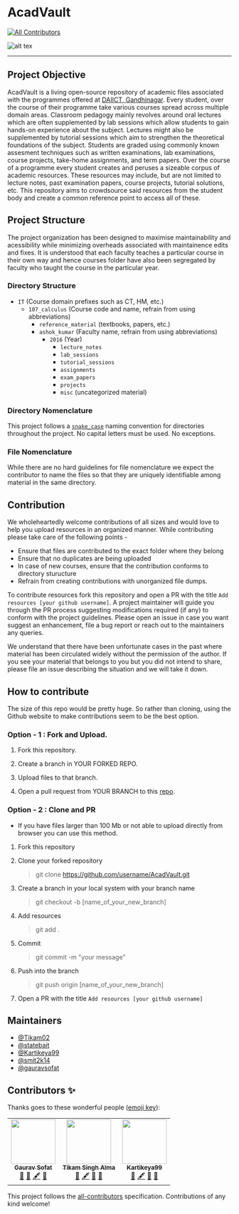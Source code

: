 # AcadVault
<!-- ALL-CONTRIBUTORS-BADGE:START - Do not remove or modify this section -->
[![All Contributors](https://img.shields.io/badge/all_contributors-3-orange.svg?style=flat-square)](#contributors-)
<!-- ALL-CONTRIBUTORS-BADGE:END -->

![alt tex](https://github.com/Tikam02/AcadVault/blob/master/img/cover.png)

---

## Project Objective

AcadVault is a living open-source repository of academic files associated with the programmes offered at [DAIICT, Gandhinagar](https://www.daiict.ac.in). Every student, over the course of their programme take various courses spread across multiple domain areas. Classroom pedagogy mainly revolves around oral lectures which are often supplemented by lab sessions which allow students to gain hands-on experience about the subject. Lectures might also be supplemented by tutorial sessions which aim to strengthen the theoretical foundations of the subject. Students are graded using commonly known assesment techniques such as written examinations, lab examinations, course projects, take-home assignments, and term papers. Over the course of a programme every student creates and peruses a sizeable corpus of academic resources. These resources may include, but are not limited to lecture notes, past examination papers, course projects, tutorial solutions, etc. This repository aims to crowdsource said resources from the student body and create a common reference point to access all of these.

## Project Structure

The project organization has been designed to maximise maintainability and acessibility while minimizing overheads associated with maintainence edits and fixes. It is understood that each faculty teaches a particular course in their own way and hence courses folder have also been segregated by faculty who taught the course in the particular year.

### Directory Structure

- `IT` (Course domain prefixes such as CT, HM, etc.)
  - `107_calculus` (Course code and name, refrain from using abbreviations)
    - `reference_material` (textbooks, papers, etc.)
    - `ashok_kumar` (Faculty name, refrain from using abbreviations)
      - `2016` (Year)
        - `lecture_notes`
        - `lab_sessions`
        - `tutorial_sessions`
        - `assignments`
        - `exam_papers`
        - `projects`
        - `misc` (uncategorized material)

### Directory Nomenclature

This project follows a [`snake_case`](https://en.wikipedia.org/wiki/Snake_case) naming convention for directories throughout the project. No capital letters must be used. No exceptions.

### File Nomenclature

While there are no hard guidelines for file nomenclature we expect the contributor to name the files so that they are uniquely identifiable among material in the same directory.

## Contribution

We wholeheartedly welcome contributions of all sizes and would love to help you upload resources in an organized manner. While contributing please take care of the following points -

- Ensure that files are contributed to the exact folder where they belong
- Ensure that no duplicates are being uploaded
- In case of new courses, ensure that the contribution conforms to directory sturucture
- Refrain from creating contributions with unorganized file dumps. 

To contribute resources fork this repository and open a PR with the title `Add resources [your github username]`. A project maintainer will guide you through the PR process suggesting modifications required (if any) to conform with the project guidelines. Please open an issue in case you want suggest an enhancement, file a bug report or reach out to the maintainers any queries.

We understand that there have been unfortunate cases in the past where material has been circulated widely without the permission of the author. If you see your material that belongs to you but you did not intend to share, please file an issue describing the situation and we will take it down.

## How to contribute

The size of this repo would be pretty huge. So rather than cloning, using the Github website to make contributions seem to be the best option.

### Option - 1 : Fork and Upload.

1. Fork this repository.

2. Create a branch in YOUR FORKED REPO.

3. Upload files to that branch.

4. Open a pull request from YOUR BRANCH to this [repo](https://github.com/Tikam02/AcadVault.git).

### Option - 2 : Clone and PR

- If you have files larger than 100 Mb or not able to upload directly from browser you can use this method.

1. Fork this repository
   
2. Clone your forked repository
   > git clone https://github.com/username/AcadVault.git

3. Create a branch in your local system with your branch name
   >  git checkout -b [name_of_your_new_branch]

4. Add resources 
   > git add .

5. Commit 
   > git commit -m "your message"

6. Push into the branch
   > git push origin [name_of_your_new_branch]

7. Open a PR with the title `Add resources [your github username]`


## Maintainers

- [@Tikam02](https://github.com/Tikam02)
- [@statebait](https://github.com/statebait)
- [@Kartikeya99](https://github.com/Kartikeya99)
- [@smit2k14](https://github.com/smit2k14)
- [@gauravsofat](https://github.com/gauravsofat)


## Contributors ✨

Thanks goes to these wonderful people ([emoji key](https://allcontributors.org/docs/en/emoji-key)):

<!-- ALL-CONTRIBUTORS-LIST:START - Do not remove or modify this section -->
<!-- prettier-ignore-start -->
<!-- markdownlint-disable -->
<table>
  <tr>
    <td align="center"><a href="https://github.com/gauravsofat"><img src="https://avatars3.githubusercontent.com/u/28541230?v=4" width="100px;" alt=""/><br /><sub><b>Gaurav Sofat</b></sub></a><br /><a href="#projectManagement-gauravsofat" title="Project Management">📆</a> <a href="#maintenance-gauravsofat" title="Maintenance">🚧</a> <a href="#content-gauravsofat" title="Content">🖋</a> <a href="https://github.com/Tikam02/AcadVault/commits?author=gauravsofat" title="Documentation">📖</a></td>
    <td align="center"><a href="https://0xtimon.me/"><img src="https://avatars3.githubusercontent.com/u/10548085?v=4" width="100px;" alt=""/><br /><sub><b>Tikam Singh Alma</b></sub></a><br /><a href="#maintenance-Tikam02" title="Maintenance">🚧</a> <a href="#content-Tikam02" title="Content">🖋</a> <a href="https://github.com/Tikam02/AcadVault/commits?author=Tikam02" title="Documentation">📖</a> <a href="#projectManagement-Tikam02" title="Project Management">📆</a></td>
    <td align="center"><a href="https://github.com/Kartikeya99"><img src="https://avatars0.githubusercontent.com/u/15437760?v=4" width="100px;" alt=""/><br /><sub><b>Kartikeya99</b></sub></a><br /><a href="#maintenance-Kartikeya99" title="Maintenance">🚧</a> <a href="#content-Kartikeya99" title="Content">🖋</a> <a href="https://github.com/Tikam02/AcadVault/commits?author=Kartikeya99" title="Documentation">📖</a> <a href="#projectManagement-Kartikeya99" title="Project Management">📆</a></td>
  </tr>
</table>

<!-- markdownlint-enable -->
<!-- prettier-ignore-end -->
<!-- ALL-CONTRIBUTORS-LIST:END -->

This project follows the [all-contributors](https://github.com/all-contributors/all-contributors) specification. Contributions of any kind welcome!
